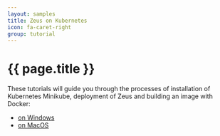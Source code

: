 ```yaml
---
layout: samples
title: Zeus on Kubernetes
icon: fa-caret-right
group: tutorial
---
```


{{ page.title }}
===

These tutorials will guide you through the processes of installation of Kubernetes Minikube, deployment of Zeus and building an image with Docker:

* [on Windows](tutorial_zeus_on_windows.html)
* [on MacOS](tutorial_zeus_on_macos.html)


